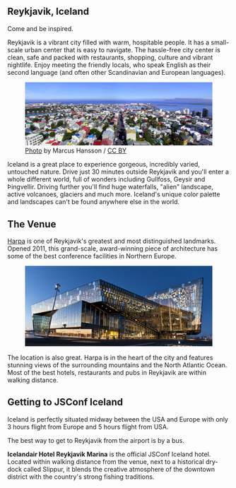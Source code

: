 ## Reykjavik, Iceland

Come and be inspired.

Reykjavik is a vibrant city filled with warm, hospitable people. It has a small-scale urban center that is easy to navigate. The hassle-free city center is clean, safe and packed with restaurants, shopping, culture and vibrant nightlife. Enjoy meeting the friendly locals, who speak English as their second language (and often other Scandinavian and European languages).

<figure><a class="u-base-link" href="https://www.flickr.com/photos/marcus_hansson/209904011" target="_blank"><img alt="Reykjavik" src="reykjavik.jpg"></a><figcaption><a class="u-base-link" href="https://www.flickr.com/photos/marcus_hansson/209904011" target="_blank">Photo</a> by Marcus Hansson / <a class="u-base-link" href="https://creativecommons.org/licenses/by/2.0/" target="_blank">CC BY</a></figcaption></figure>

Iceland is a great place to experience gorgeous, incredibly varied, untouched nature. Drive just 30 minutes outside Reykjavik and you'll enter a whole different world, full of wonders including Gullfoss, Geysir and Þingvellir. Driving further you'll find huge waterfalls, "alien" landscape, active volcanoes, glaciers and much more. Iceland's unique color palette and landscapes can't be found anywhere else in the world.

## The Venue

<a href="http://en.harpa.is/harpa/access" target="_blank">Harpa</a> is one of Reykjavik's greatest and most distinguished landmarks. Opened 2011, this grand-scale, award-winning piece of architecture has some of the best conference facilities in Northern Europe.

<figure><img alt="Harpa" src="harpa.jpg"></figure>

The location is also great. Harpa is in the heart of the city and features stunning views of the surrounding mountains and the North Atlantic Ocean. Most of the best hotels, restaurants and pubs in Reykjavik are within walking distance.

## Getting to JSConf Iceland

Iceland is perfectly situated midway between the USA and Europe with only 3 hours flight from Europe and 5 hours flight from USA.

The best way to get to Reykjavik from the airport is by a bus.

**Icelandair Hotel Reykjavik Marina** is the official JSConf Iceland hotel. Located within walking distance from the venue, next to a historical dry-dock called Slippur, it blends the creative atmosphere of the downtown district with the country's strong fishing traditions.
